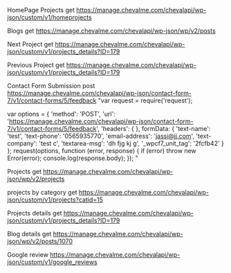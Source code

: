<!-- @format -->

HomePage Projects get https://manage.chevalme.com/chevalapi/wp-json/custom/v1/homeprojects

Blogs get https://manage.chevalme.com/chevalapi/wp-json/wp/v2/posts

Next Project get https://manage.chevalme.com/chevalapi/wp-json/custom/v1/projects_details?ID=179

Previous Project get https://manage.chevalme.com/chevalapi/wp-json/custom/v1/projects_details?ID=179

Contact Form Submission post https://manage.chevalme.com/chevalapi/wp-json/contact-form-7/v1/contact-forms/5/feedback "var request = require('request');

var options = {
'method': 'POST',
'url': 'https://manage.chevalme.com/chevalapi/wp-json/contact-form-7/v1/contact-forms/5/feedback',
'headers': {
},
formData: {
'text-name': 'test',
'text-phone': '0565935770',
'email-address': 'jassi@jj.com',
'text-company': 'test c',
'textarea-msg': 'dh fjg kj g',
'\_wpcf7_unit_tag': '2fcfb42'
}
};
request(options, function (error, response) {
if (error) throw new Error(error);
console.log(response.body);
});
"

Projects get https://manage.chevalme.com/chevalapi/wp-json/wp/v2/projects

projects by category get https://manage.chevalme.com/chevalapi/wp-json/custom/v1/projects?catid=15

Projects details get https://manage.chevalme.com/chevalapi/wp-json/custom/v1/projects_details?ID=179

Blog details get https://manage.chevalme.com/chevalapi/wp-json/wp/v2/posts/1070

Google review https://manage.chevalme.com/chevalapi/wp-json/custom/v1/google_reviews
